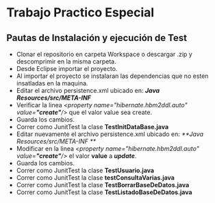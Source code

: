 ﻿# Trabajo Practico Especial 

## Pautas de Instalación y ejecución de Test 

+ Clonar el repositorio en carpeta Workspace o descargar .zip y descomprimir en la misma carpeta.    
+ Desde Eclipse importar el proyecto.  
+ Al importar el proyecto se instalaran las dependencias que no esten insatladas en la maquina.  
+ Editar el archivo persistence.xml ubicado en: _**Java Resources/src/META-INF**_  
+ Verificar la linea _<property name="hibernate.hbm2ddl.auto" value=**"create"**/>_ que el valor value sea create.  
+ Guarda los cambios.  
+ Correr como JunitTest la clase **TestInitDataBase.java**  
+ Editar nuevamente el archivo persistence.xml ubicado en: _**Java Resources/src/META-INF  **_  
+ Modificar en la linea _<property name="hibernate.hbm2ddl.auto" value=**"create"**/>_ el valor **value** a _**update**_.  
+ Guarda los cambios.  
+ Correr como JunitTest la clase **TestUsuario.java**  
+ Correr como JunitTest la clase **testConsultaVarias.java**  
+ Correr como JunitTest la clase **TestBorrarBaseDeDatos.java**  
+ Correr como JunitTest la clase **TestListadoBaseDeDatos.java** 
